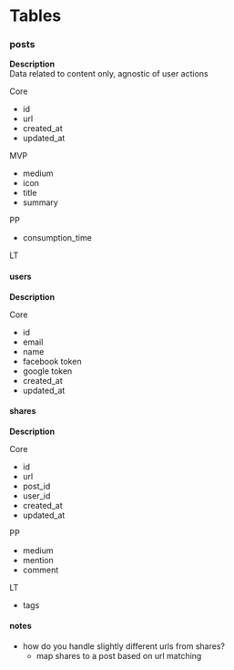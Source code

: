 # Tables

### posts
**Description**  
Data related to content only, agnostic of user actions

Core
- id
- url
- created_at
- updated_at

MVP
- medium
- icon
- title
- summary

PP
- consumption_time

LT

#### users
**Description**

Core
- id
- email
- name
- facebook token
- google token
- created_at
- updated_at


#### shares
**Description**

Core
- id
- url
- post_id
- user_id
- created_at
- updated_at

PP
- medium
- mention
- comment

LT
- tags


#### notes
- how do you handle slightly different urls from shares?
  - map shares to a post based on url matching
